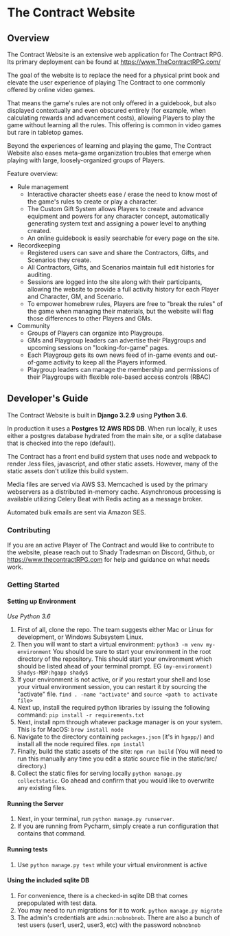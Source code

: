 # The Contract Website

## Overview

The Contract Website is an extensive web application for The Contract RPG. Its primary deployment can be found at https://www.TheContractRPG.com/

The goal of the website is to replace the need for a physical print book and elevate the user experience of playing The 
Contract to one commonly offered by online video games. 

That means the game's rules are not only offered in a guidebook, but also displayed contextually and even obscured entirely (for 
example, when calculating rewards and advancement costs), allowing Players to play the game without learning all 
the rules. This offering is common in video games but rare in tabletop games.

Beyond the experiences of learning and playing the game, The Contract Website also eases meta-game organization 
troubles that emerge when playing with large, loosely-organized groups of Players.

Feature overview:

* Rule management
  * Interactive character sheets ease / erase the need to know most of the game's rules to create or play a character.
  * The Custom Gift System allows Players to create and advance equipment and powers for any character concept, automatically generating system text and assigning a power level to anything created.
  * An online guidebook is easily searchable for every page on the site.
* Recordkeeping
  * Registered users can save and share the Contractors, Gifts, and Scenarios they create.
  * All Contractors, Gifts, and Scenarios maintain full edit histories for auditing.
  * Sessions are logged into the site along with their participants, allowing the website to provide a full activity history for each Player and Character, GM, and Scenario.
  * To empower homebrew rules, Players are free to "break the rules" of the game when managing their materials, but the website will flag those differences to other Players and GMs.
* Community
  * Groups of Players can organize into Playgroups. 
  * GMs and Playgroup leaders can advertise their Playgroups and upcoming sessions on "looking-for-game" pages.
  * Each Playgroup gets its own news feed of in-game events and out-of-game activity to keep all the Players informed.
  * Playgroup leaders can manage the membership and permissions of their Playgroups with flexible role-based access controls (RBAC)

## Developer's Guide
The Contract Website is built in **Django 3.2.9** using **Python 3.6**. 

In production it uses a **Postgres 12 AWS RDS DB**. When run locally, it uses either a postgres database hydrated from the main site, or a sqlite database that is checked into the repo (default).

The Contract has a front end build system that uses node and webpack to render .less files, javascript, and other static assets.
However, many of the static assets don't utilize this build system.

Media files are served via AWS S3. Memcached is used by the primary webservers as a distributed in-memory cache. 
Asynchronous processing is available utilizing Celery Beat with Redis acting as a message broker. 

Automated bulk emails are sent via Amazon SES. 

### Contributing
If you are an active Player of The Contract and would like to contribute to the website, please reach out to Shady Tradesman 
on Discord, Github, or https://www.thecontractRPG.com for help and guidance on what needs work.

### Getting Started

#### Setting up Environment

*Use Python 3.6*

1. First of all, clone the repo. The team suggests either Mac or Linux for development, or Windows Subsystem Linux.
2. Then you will want to start a virtual environment: ```python3 -m venv my-environment``` You should be sure to start 
your environment in the root directory of the repository. This should start your environment which should be listed 
ahead of your terminal prompt. EG `(my-environment) Shadys-MBP:hgapp shady$`
3. If your environment is not active, or if you restart your shell and lose your virtual environment session, you can 
restart it by sourcing the "activate" file. `find . -name "activate"` and `source <path to activate file>`
4. Next up, install the required python libraries by issuing the following command: ` pip install -r requirements.txt `
5. Next, install npm through whatever package manager is on your system. This is for MacOS: `brew install node`
6. Navigate to the directory containing `packages.json` (it's in `hgapp/`) and install all the node required files. 
`npm install`
7. Finally, build the static assets of the site: `npm run build` (You will need to run this manually any time you edit a 
static source file in the static/src/ directory.)
8. Collect the static files for serving locally `python manage.py collectstatic`. Go ahead and confirm that you 
would like to overwrite any existing files.

#### Running the Server

1. Next, in your terminal, run `python manage.py runserver`.
1. If you are running from Pycharm, simply create a run configuration that contains that command.

#### Running tests

1. Use `python manage.py test` while your virtual environment is active

#### Using the included sqlite DB

1. For convenience, there is a checked-in sqlite DB that comes prepopulated with test data. 
1. You may need to run migrations for it to work. `python manage.py migrate`
1. The admin's credentials are `admin:nobnobnob`. There are also a bunch of test users (user1, user2, user3, etc) with 
the password `nobnobnob` 

